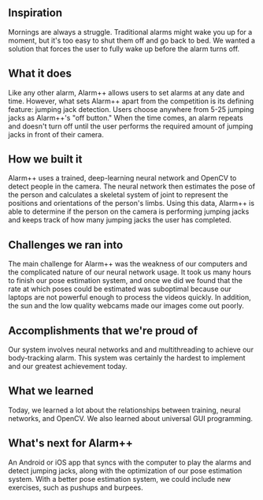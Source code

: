 ## Inspiration
Mornings are always a struggle. Traditional alarms might wake you up for a moment, but it's too easy to shut them off and go back to bed. We wanted a solution that forces the user to fully wake up before the alarm turns off.

## What it does
Like any other alarm, Alarm++ allows users to set alarms at any date and time. However, what sets Alarm++ apart from the competition is its defining feature: jumping jack detection. Users choose anywhere from 5-25 jumping jacks as Alarm++'s "off button." When the time comes, an alarm repeats and doesn't turn off until the user performs the required amount of jumping jacks in front of their camera.

## How we built it
Alarm++ uses a trained, deep-learning neural network and OpenCV to detect people in the camera. The neural network then estimates the pose of the person and calculates a skeletal system of joint to represent the positions and orientations of the person's limbs. Using this data, Alarm++ is able to determine if the person on the camera is performing jumping jacks and keeps track of how many jumping jacks the user has completed. 

## Challenges we ran into
The main challenge for Alarm++ was the weakness of our computers and the complicated nature of our neural network usage. It took us many hours to finish our pose estimation system, and once we did we found that the rate at which poses could be estimated was suboptimal because our laptops are not powerful enough to process the videos quickly. In addition, the sun and the low quality webcams made our images come out poorly.

## Accomplishments that we're proud of
Our system involves neural networks and and multithreading to achieve our body-tracking alarm. This system was certainly the hardest to implement and our greatest achievement today.

## What we learned
Today, we learned a lot about the relationships between training, neural networks, and OpenCV. We also learned about universal GUI programming. 

## What's next for Alarm++
An Android or iOS app that syncs with the computer to play the alarms and detect jumping jacks, along with the optimization of our pose estimation system. With a better pose estimation system, we could include new exercises, such as pushups and burpees.
